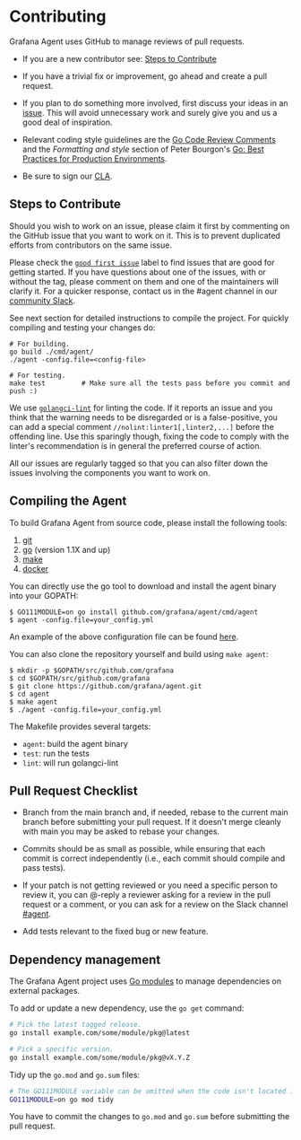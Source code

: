 # Contributing

Grafana Agent uses GitHub to manage reviews of pull requests.

* If you are a new contributor see: [Steps to Contribute](#steps-to-contribute)

* If you have a trivial fix or improvement, go ahead and create a pull request.

* If you plan to do something more involved, first discuss your ideas
  in an [issue](https://github.com/grafana/agent/issues/new). This will avoid unnecessary work and surely give you and us a good deal
  of inspiration.

* Relevant coding style guidelines are the [Go Code Review
  Comments](https://code.google.com/p/go-wiki/wiki/CodeReviewComments)
  and the _Formatting and style_ section of Peter Bourgon's [Go: Best
  Practices for Production
  Environments](https://peter.bourgon.org/go-in-production/#formatting-and-style).

* Be sure to sign our [CLA](https://cla-assistant.io/grafana/agent).


## Steps to Contribute

Should you wish to work on an issue, please claim it first by commenting on the GitHub issue that you want to work on it. This is to prevent duplicated efforts from contributors on the same issue.

Please check the [`good first issue`](https://github.com/grafana/agent/issues?q=is%3Aopen+is%3Aissue+label%3A%22good+first+issue%22) label to find issues that are good for getting started. If you have questions about one of the issues, with or without the tag, please comment on them and one of the maintainers will clarify it. For a quicker response, contact us in the #agent channel in our [community Slack](https://slack.grafana.com/).

See next section for detailed instructions to compile the project. For quickly compiling and testing your changes do:
```
# For building.
go build ./cmd/agent/
./agent -config.file=<config-file>

# For testing.
make test         # Make sure all the tests pass before you commit and push :)
```

We use [`golangci-lint`](https://github.com/golangci/golangci-lint) for linting the code. If it reports an issue and you think that the warning needs to be disregarded or is a false-positive, you can add a special comment `//nolint:linter1[,linter2,...]` before the offending line. Use this sparingly though, fixing the code to comply with the linter's recommendation is in general the preferred course of action.

All our issues are regularly tagged so that you can also filter down the issues involving the components you want to work on.

## Compiling the Agent

To build Grafana Agent from source code, please install the following tools:

1. [git](https://git-scm.com/)
2. [go](https://golang.org/) (version 1.1X and up)
3. [make](https://www.gnu.org/software/make/)
4. [docker](https://www.docker.com/)

You can directly use the go tool to download and install the agent binary into your GOPATH:

    $ GO111MODULE=on go install github.com/grafana/agent/cmd/agent
    $ agent -config.file=your_config.yml

An example of the above configuration file can be found [here](TODO).

You can also clone the repository yourself and build using `make agent`:

    $ mkdir -p $GOPATH/src/github.com/grafana
    $ cd $GOPATH/src/github.com/grafana
    $ git clone https://github.com/grafana/agent.git
    $ cd agent
    $ make agent
    $ ./agent -config.file=your_config.yml

The Makefile provides several targets:

* `agent`: build the agent binary
* `test`: run the tests
* `lint`: will run golangci-lint


## Pull Request Checklist

* Branch from the main branch and, if needed, rebase to the current main branch before submitting your pull request. If it doesn't merge cleanly with main you may be asked to rebase your changes.

* Commits should be as small as possible, while ensuring that each commit is correct independently (i.e., each commit should compile and pass tests).

* If your patch is not getting reviewed or you need a specific person to review it, you can @-reply a reviewer asking for a review in the pull request or a comment, or you can ask for a review on the Slack channel [#agent](https://slack.grafana.com).

* Add tests relevant to the fixed bug or new feature.

## Dependency management

The Grafana Agent project uses [Go modules](https://golang.org/cmd/go/#hdr-Modules__module_versions__and_more) to manage dependencies on external packages.

To add or update a new dependency, use the `go get` command:

```bash
# Pick the latest tagged release.
go install example.com/some/module/pkg@latest

# Pick a specific version.
go install example.com/some/module/pkg@vX.Y.Z
```

Tidy up the `go.mod` and `go.sum` files:

```bash
# The GO111MODULE variable can be omitted when the code isn't located in GOPATH.
GO111MODULE=on go mod tidy
```

You have to commit the changes to `go.mod` and `go.sum` before submitting the pull request.